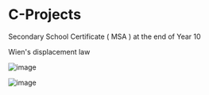 # C-Projects

Secondary School Certificate ( MSA ) at the end of Year 10

Wien's displacement law

![image](https://user-images.githubusercontent.com/63067128/169418845-99b63b07-7e61-46e4-902c-d7e46e2470ec.png)

![image](https://user-images.githubusercontent.com/63067128/169418868-f3da9962-b1eb-4d21-95ae-447d3abbf58a.png)
